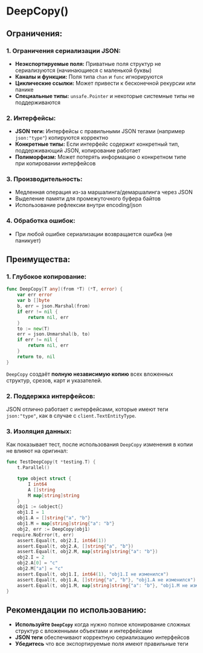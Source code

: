 # DeepCopy()

## Ограничения:

### 1. **Ограничения сериализации JSON:**
- **Неэкспортируемые поля:** Приватные поля структур не сериализуются (начинающиеся с маленькой буквы)
- **Каналы и функции:** Поля типа `chan` и `func` игнорируются
- **Циклические ссылки:** Может привести к бесконечной рекурсии или панике
- **Специальные типы:** `unsafe.Pointer` и некоторые системные типы не поддерживаются

### 2. **Интерфейсы:**
- **JSON теги:** Интерфейсы с правильными JSON тегами (например `json:"type"`) копируются корректно
- **Конкретные типы:** Если интерфейс содержит конкретный тип, поддерживающий JSON, копирование работает
- **Полиморфизм:** Может потерять информацию о конкретном типе при копировании интерфейсов

### 3. **Производительность:**
- Медленная операция из-за маршалинга/демаршалинга через JSON
- Выделение памяти для промежуточного буфера байтов
- Использование рефлексии внутри encoding/json

### 4. **Обработка ошибок:**
- При любой ошибке сериализации возвращается ошибка (не паникует)

## Преимущества:

### 1. **Глубокое копирование:**
```go
func DeepCopy[T any](from *T) (*T, error) {
	var err error
	var b []byte
	b, err = json.Marshal(from)
	if err != nil {
		return nil, err
	}
	to := new(T)
	err = json.Unmarshal(b, to)
	if err != nil {
		return nil, err
	}
	return to, nil
}
```

`DeepCopy` создаёт **полную независимую копию** всех вложенных структур, срезов, карт и указателей.

### 2. **Поддержка интерфейсов:**
JSON отлично работает с интерфейсами, которые имеют теги `json:"type"`, как в случае с `client.TextEntityType`.

### 3. **Изоляция данных:**
Как показывает тест, после использования `DeepCopy` изменения в копии не влияют на оригинал:

```go
func TestDeepCopy(t *testing.T) {
	t.Parallel()

	type object struct {
		I int64
		A []string
		M map[string]string
	}
	obj1 := &object{}
	obj1.I = 1
	obj1.A = []string{"a", "b"}
	obj1.M = map[string]string{"a": "b"}
	obj2, err := DeepCopy(obj1)
  require.NoError(t, err)
	assert.Equal(t, obj2.I, int64(1))
	assert.Equal(t, obj2.A, []string{"a", "b"})
	assert.Equal(t, obj2.M, map[string]string{"a": "b"})
	obj2.I = 2
	obj2.A[0] = "c"
	obj2.M["a"] = "c"
	assert.Equal(t, obj1.I, int64(1), "obj1.I не изменился")
	assert.Equal(t, obj1.A, []string{"a", "b"}, "obj1.A не изменился")
	assert.Equal(t, obj1.M, map[string]string{"a": "b"}, "obj1.M не изменился")
}
```

## Рекомендации по использованию:

- **Используйте `DeepCopy`** когда нужно полное клонирование сложных структур с вложенными объектами и интерфейсами
- **JSON теги** обеспечивают корректную сериализацию интерфейсов
- **Убедитесь** что все экспортируемые поля имеют правильные теги

